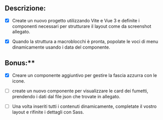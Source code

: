 ## Descrizione:
- [x] Create un nuovo progetto utilizzando Vite e Vue 3 e definite i componenti necessari per strutturare il layout come da screenshot allegato.
- [x] Quando la struttura a macroblocchi è pronta, popolate le voci di menu dinamicamente usando i data del componente.


## Bonus:**
- [x] Creare un componente aggiuntivo per gestire la fascia azzurra con le icone.

- [ ] create un nuovo componente per visualizzare le card dei fumetti, prendendo i dati dal file json che trovate in allegato.
- [ ] Una volta inseriti tutti i contenuti dinamicamente, completate il vostro layout e rifinite i dettagli con Sass.